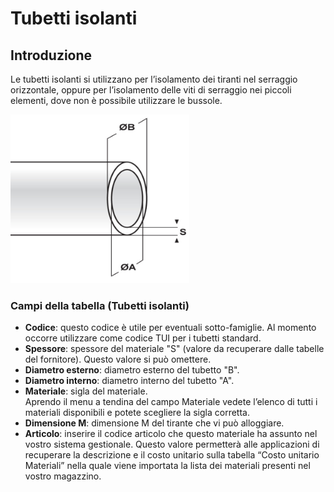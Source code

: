 # Tubetti isolanti

## Introduzione
Le tubetti isolanti si utilizzano per l’isolamento dei tiranti nel serraggio orizzontale, oppure per l’isolamento delle viti di serraggio nei piccoli elementi, dove non  è possibile utilizzare le bussole.

<img src="img/Tubetto isolante.png" height="270px">

### Campi della tabella (Tubetti isolanti)

- **Codice**: questo codice è utile per eventuali sotto-famiglie. Al momento occorre utilizzare come codice TUI per i tubetti standard.
- **Spessore**: spessore del materiale "S" (valore da recuperare dalle tabelle del fornitore). Questo valore si può omettere.
- **Diametro esterno**: diametro esterno del tubetto "B".
- **Diametro interno**: diametro interno del tubetto "A".
- **Materiale**: sigla del materiale.<br>Aprendo il menu a tendina del campo Materiale vedete l’elenco di tutti i materiali disponibili e potete scegliere la sigla corretta.
- **Dimensione M**: dimensione M del tirante che vi può alloggiare.
- **Articolo**: inserire il codice articolo che questo materiale ha assunto nel vostro sistema gestionale. Questo valore permetterà alle applicazioni di recuperare la descrizione e il costo unitario sulla tabella “Costo unitario Materiali” nella quale viene importata la lista dei materiali presenti nel vostro magazzino.

